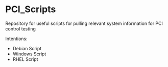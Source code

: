 # PCI_Scripts
Repository for useful scripts for pulling relevant system information for PCI control testing

Intentions:
- Debian Script
- Windows Script
- RHEL Script
